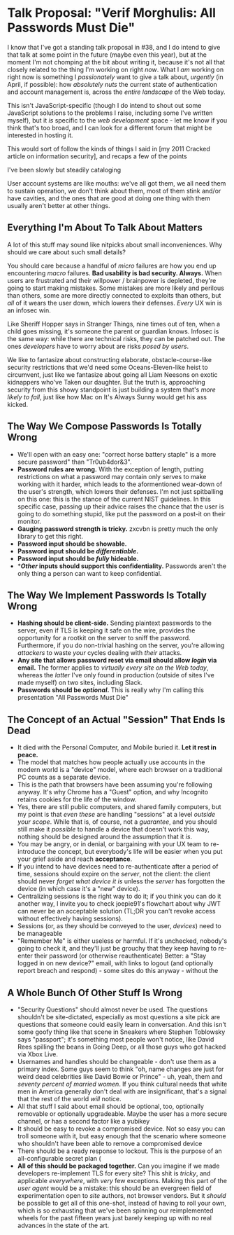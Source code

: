 # Talk Proposal: "Verif Morghulis: All Passwords Must Die"

I know that I've got a standing talk proposal in #38, and I do intend to give that talk at some point in the future (maybe even this year), but at the moment I'm not chomping at the bit about writing it, because it's not all that closely related to the thing I'm working on right *now*. What I *am* working on right now is something I *passionately* want to give a talk about, *urgently* (in April, if possible): how *absolutely nuts* the current state of authentication and account management is, across the *entire landscape* of the Web today.

This isn't JavaScript-specific (though I do intend to shout out some JavaScript solutions to the problems I raise, including some I've written myself), but it *is* specific to the *web development* space - let me know if you think that's too broad, and I can look for a different forum that might be interested in hosting it.

This would sort of follow the kinds of things I said in [my 2011 Cracked article on information security], and recaps a few of the points

I've been slowly but steadily cataloging

User account systems are like mouths: we've all got them, we all need them to sustain operation, we don't think about them, most of them stink and/or have cavities, and the ones that are good at doing one thing with them usually aren't better at other things.

## Everything I'm About To Talk About Matters

A lot of this stuff may sound like nitpicks about small inconveniences. Why should we care about such small details?

You should care because a handful of *micro* failures are how you end up encountering *macro* failures.  **Bad usability is bad security. Always.** When users are frustrated and their willpower / brainpower is depleted, they're going to start making mistakes. Some mistakes are more likely and perilous than others, some are more directly connected to exploits than others, but *all* of it wears the user down, which lowers their defenses. *Every* UX win is an infosec win.

Like Sheriff Hopper says in Stranger Things, nine times out of ten, when a child goes missing, it's someone the parent or guardian knows. Infosec is the same way: while there are technical risks, they can be patched out. The ones *developers* have to worry about are risks *posed by users*.

We like to fantasize about constructing elaborate, obstacle-course-like security restrictions that we'd need some Oceans-Eleven-like heist to circumvent, just like we fantasize about going all Liam Neesons on exotic kidnappers who've Taken our daughter. But the truth is, approaching security from this showy standpoint is just building a system that's *more likely to fall*, just like how Mac on It's Always Sunny would get his ass kicked.

## The Way We Compose Passwords Is Totally Wrong

- We'll open with an easy one: "correct horse battery staple" is a more secure password" than "Tr0ub4dor&3".
- **Password rules are wrong.** With the exception of length, putting restrictions on what a password may contain only serves to make working with it harder, which leads to the aformentioned wear-down of the user's strength, which lowers their defenses. I'm not just spitballing on this one: this is the stance of the current NIST guidelines. In this specific case, passing up their advice raises the chance that the user is going to do something stupid, like put the password on a post-it on their monitor.
- **Gauging password strength is tricky.** zxcvbn is pretty much the only library to get this right.
- **Password input should be showable.**
- **Password input should be _differentiable_.**
- **Password input should be *fully* hideable.**
- ***_Other_ inputs should support this confidentiality.** Passwords aren't the only thing a person can want to keep confidential.

## The Way We Implement Passwords Is Totally Wrong

- **Hashing should be client-side.** Sending plaintext passwords to the server, even if TLS is keeping it safe on the wire, provides the opportunity for a rootkit on the server to sniff the password. Furthermore, if you do non-trivial hashing on the server, you're allowing *attackers* to waste *your* cycles dealing with *their* attacks.
- **Any site that allows password reset via email should allow *login* via email.** The former applies to *virtually every site on the Web today*, whereas the *latter* I've only found in production (outside of sites I've made myself) on two sites, including Slack.
- **Passwords should be *optional*.** This is really why I'm calling this presentation "All Passwords Must Die"

## The Concept of an Actual "Session" That Ends Is Dead

- It died with the Personal Computer, and Mobile buried it. **Let it rest in peace.**
- The model that matches how people actually use accounts in the modern world is a "device" model, where each browser on a traditional PC counts as a separate device.
- This is the path that browsers have been assuming you're following anyway. It's why Chrome has a "Guest" option, and why Incognito retains cookies for the life of the window.
- Yes, there are still public computers, and shared family computers, but my point is that *even these* are handling "sessions" at a level *outside your scope*. While that is, of course, not a *guarantee*, and you should still make it *possible* to handle a device that doesn't work this way, nothing should be designed around the assumption that it *is*.
- You may be angry, or in denial, or bargaining with your UX team to re-introduce the concept, but everybody's life will be easier when you put your grief aside and reach **acceptance**.
- If you intend to have devices need to re-authenticate after a period of time, sessions should expire on the *server*, not the client: the client should never *forget what device it is* unless the *server* has forgotten the device (in which case it's a "new" device).
- Centralizing sessions is the right way to do it; if you think you can do it another way, I invite you to check joepie91's flowchart about why JWT can never be an acceptable solution (TL;DR you can't revoke access without effectively having sessions).
- Sessions (or, as they should be conveyed to the user, *devices*) need to be manageable
- "Remember Me" is either useless or harmful. If it's unchecked, nobody's going to check it, and they'll just be grouchy that they keep having to re-enter their password (or otherwise reauthenticate) Better: a "Stay logged in on new device?" email, with links to logout (and optionally report breach and respond) - some sites do this anyway - without the

## A Whole Bunch Of Other Stuff Is Wrong

- "Security Questions" should almost never be used. The questions shouldn't be site-dictated, especially as most questions a site pick are questions that someone could easily learn in conversation. And this isn't some goofy thing like that scene in Sneakers where Stephen Toblowsky says "passport"; it's something most people won't notice, like David Rees spilling the beans in Going Deep, or all those guys who got hacked via Xbox Live.
- Usernames and handles should be changeable - don't use them as a primary index. Some guys seem to think "oh, name changes are just for weird dead celebrities like David Bowie or Prince" - uh, yeah, them and *seventy percent of married women*. If you think cultural needs that white men in America generally don't deal with are insignificant, that's a signal that the rest of the world *will* notice.
- All that stuff I said about email should be optional, too, optionally removable or optionally upgradeable. Maybe the user has a more secure channel, or has a second factor like a yubikey
- It should be easy to revoke a compromised device. Not so easy you can troll someone with it, but easy enough that the scenario where someone who shouldn't have been able to remove a compromised device
- There should be a ready response to lockout. This is the purpose of an all-configurable secret plan (
- **All of this should be packaged together.** Can you imagine if we made developers re-implement TLS for every site? This shit is *tricky*, and applicable *everywhere*, with *very* few exceptions. Making this part of the *user agent* would be a mistake: this should be an evergreen field of experimentation open to *site* authors, not browser vendors. But it *should* be possible to get all of this one-shot, instead of having to roll your own, which is so exhausting that we've been spinning our reimplemented wheels for the past fifteen years just barely keeping up with no real advances in the state of the art.
